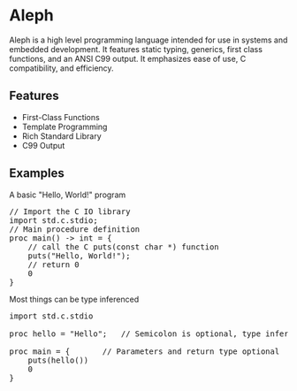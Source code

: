 # Aleph #

Aleph is a high level programming language intended for use in
systems and embedded development. It features static typing,
generics, first class functions, and an ANSI C99 output.
It emphasizes ease of use, C compatibility, and efficiency.

## Features ##
- First-Class Functions
- Template Programming
- Rich Standard Library
- C99 Output

## Examples ##

A basic "Hello, World!" program
<pre>
// Import the C IO library
import std.c.stdio;
// Main procedure definition
proc main() -> int = {
    // call the C puts(const char *) function
    puts("Hello, World!");
    // return 0
    0
}
</pre>

Most things can be type inferenced
<pre>
import std.c.stdio

proc hello = "Hello";   // Semicolon is optional, type inferred as const char *

proc main = {       // Parameters and return type optional
    puts(hello())
    0
}
</pre>
